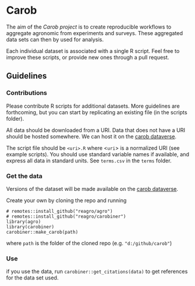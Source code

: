 # Carob

The aim of the *Carob project* is to create reproducible workflows to aggregate agronomic from experiments and surveys. These aggregated data sets can then by used for analysis.

Each individual dataset is associated with a single R script. Feel free to improve these scripts, or provide new ones through a pull request. 

## Guidelines

### Contributions 

Please contribute R scripts for additional datasets. More guidelines are forthcoming, but you can start by replicating an existing file (in the scripts folder). 

All data should be downloaded from a URI. Data that does not have a URI should be hosted somewhere. We can  host it on the [carob dataverse](https://dataverse.harvard.edu/dataverse/carob/).

The script file should be `<uri>.R`  where <`uri`> is a normalized URI (see example scripts). 
You should use standard variable names if available, and express all data in standard units. See `terms.csv` in the `terms` folder. 


### Get the data

Versions of the dataset will be made available on the [carob dataverse](https://dataverse.harvard.edu/dataverse/carob/).

Create your own by cloning the repo and running 

```
# remotes::install_github("reagro/agro")
# remotes::install_github("reagro/carobiner")
library(agro)
library(carobiner)
carobiner::make_carob(path)
```

where `path` is the folder of the cloned repo (e.g. `"d:/github/carob"`)

### Use

if you use the data, run `carobiner::get_citations(data)` to get references for the data set used. 


